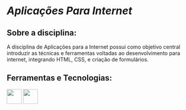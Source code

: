# *Aplicações Para Internet*
## Sobre a disciplina:

A disciplina de Aplicações para a Internet possui como objetivo central introduzir as técnicas e ferramentas voltadas ao desenvolvimento para internet, integrando HTML, CSS, e criação de formulários.

## Ferramentas e Tecnologias:
<img loading="lazy" src="https://cdn.jsdelivr.net/gh/devicons/devicon@latest/icons/html5/html5-original-wordmark.svg" width="40" height="40"/> <img src="https://cdn.jsdelivr.net/gh/devicons/devicon@latest/icons/css3/css3-original-wordmark.svg" width="40" height="40" />
